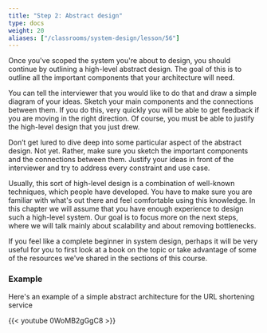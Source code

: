 ```yaml
---
title: "Step 2: Abstract design"
type: docs
weight: 20
aliases: ["/classrooms/system-design/lesson/56"]
---
```

Once you've scoped the system you're about to design, you should continue by outlining a high-level abstract design. The goal of this is to outline all the important components that your architecture will need.

You can tell the interviewer that you would like to do that and draw a simple diagram of your ideas. Sketch your main components and the connections between them. If you do this, very quickly you will be able to get feedback if you are moving in the right direction. Of course, you must be able to justify the high-level design that you just drew.

Don’t get lured to dive deep into some particular aspect of the abstract design. Not yet. Rather, make sure you sketch the important components and the connections between them. Justify your ideas in front of the interviewer and try to address every constraint and use case.

Usually, this sort of high-level design is a combination of well-known techniques, which people have developed. You have to make sure you are familiar with what's out there and feel comfortable using this knowledge. In this chapter we will assume that you have enough experience to design such a high-level system. Our goal is to focus more on the next steps, where we will talk mainly about scalability and about removing bottlenecks.

If you feel like a complete beginner in system design, perhaps it will be very useful for you to first look at a book on the topic or take advantage of some of the resources we've shared in the sections of this course.

### Example

Here's an example of a simple abstract architecture for the URL shortening service


<div class="row">
<div class="col-md-8 col-md-offset-2">
<div class="embed-responsive embed-responsive-16by9 text-center">
{{< youtube 0WoMB2gGgC8 >}}
</div>
</div>
</div>
